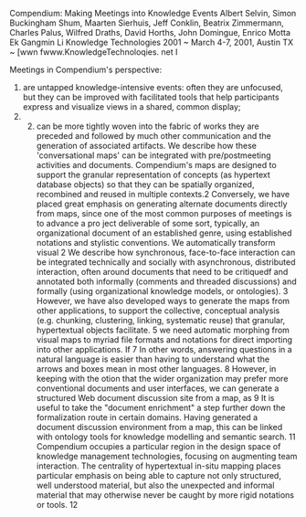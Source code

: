 ﻿Compendium: Making Meetings into Knowledge Events
Albert Selvin, Simon Buckingham Shum, Maarten Sierhuis, Jeff Conklin, Beatrix Zimmermann, Charles Palus, Wilfred Draths, David Horths, John Domingue, Enrico Motta Ek Gangmin Li
Knowledge Technologies 2001 ~ March 4-7, 2001, Austin TX ~ [wwn fwww.KnowledgeTechnoloqies. net I


Meetings in Compendium's perspective:
1. are untapped knowledge-intensive events: often they are unfocused, but they can be improved with facilitated tools that help participants express and visualize views in a shared, common display; 
2. 2. can be more tightly woven into the fabric of works they are preceded and followed by much other communication and the generation of associated artifacts.
We describe how these 'conversationaI maps' can be integrated with pre/postmeeting activities and documents. Compendium's maps are designed to support the granular representation of concepts (as hypertext database objects) so that they can be spatially organized, recombined and reused in multiple contexts.2
Conversely, we have placed great emphasis on generating alternate documents directly from maps, since one of the most common purposes of meetings is to advance a pro ject deliverable of some sort, typically, an organizational document of an established genre, using established notations and stylistic conventions. We automatically transform visual 2
We describe how synchronous, face-to-face interaction can be integrated technically and socially with asynchronous, distributed interaction, often around documents that need to be critiquedf and annotated both informally (comments and threaded discussions) and formally (using organizational knowledge models, or ontologies). 3
However, we have also developed ways to generate the maps from other applications, to support the collective, conceptual analysis (e.g. chunking, clustering, linking, systematic reuse) that granular, hypertextual objects facilitate. 5 we need automatic morphing from visual maps to myriad file formats and notations for direct importing into other applications. If 7
In other words, answering questions in a natural language is easier than having to understand what the arrows and boxes mean in most other languages. 8
However, in keeping with the otion that the wider organization may prefer more conventional documents and user interfaces, we can generate a structured Web document discussion site from a map, as 9
It is useful to take the "document enrichment" a step further down the formalization route in certain domains. Having generated a document discussion environment from a map, this can be linked with ontology tools for knowledge modelling and semantic search. 11
Compendium occupies a particular region in the design space of knowledge management technologies, focusing on augmenting team interaction. The centrality of hypertextual in-situ mapping places particular emphasis on being able to capture not only structured, well understood material, but also the unexpected and informal material that may otherwise never be caught by more rigid notations or tools. 12



